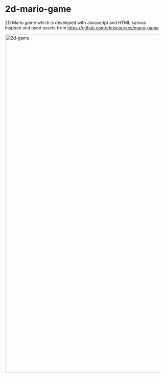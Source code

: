 # 2d-mario-game
2D Mario game which is developed with Javascript and HTML canvas
Inspired and used assets from https://github.com/chriscourses/mario-game

<img width="1105" alt="2d-game" src="https://user-images.githubusercontent.com/84105094/166220578-cf524235-866d-4f1e-aeaf-376f0cb9a843.png">
